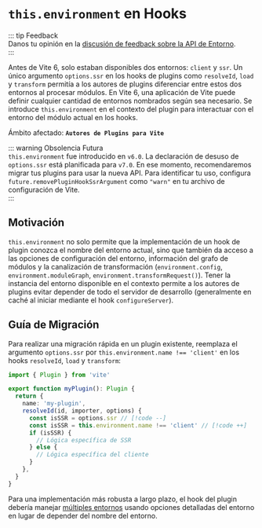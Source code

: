 # `this.environment` en Hooks

::: tip Feedback  
Danos tu opinión en la [discusión de feedback sobre la API de Entorno](https://github.com/vite/vite/discussions/16358).  
:::

Antes de Vite 6, solo estaban disponibles dos entornos: `client` y `ssr`. Un único argumento `options.ssr` en los hooks de plugins como `resolveId`, `load` y `transform` permitía a los autores de plugins diferenciar entre estos dos entornos al procesar módulos. En Vite 6, una aplicación de Vite puede definir cualquier cantidad de entornos nombrados según sea necesario. Se introduce `this.environment` en el contexto del plugin para interactuar con el entorno del módulo actual en los hooks.

Ámbito afectado: **`Autores de Plugins para Vite`**

::: warning Obsolencia Futura  
`this.environment` fue introducido en `v6.0`. La declaración de desuso de `options.ssr` está planificada para `v7.0`. En ese momento, recomendaremos migrar tus plugins para usar la nueva API. Para identificar tu uso, configura `future.removePluginHookSsrArgument` como `"warn"` en tu archivo de configuración de Vite.  
:::

## Motivación

`this.environment` no solo permite que la implementación de un hook de plugin conozca el nombre del entorno actual, sino que también da acceso a las opciones de configuración del entorno, información del grafo de módulos y la canalización de transformación (`environment.config`, `environment.moduleGraph`, `environment.transformRequest()`). Tener la instancia del entorno disponible en el contexto permite a los autores de plugins evitar depender de todo el servidor de desarrollo (generalmente en caché al iniciar mediante el hook `configureServer`).

## Guía de Migración

Para realizar una migración rápida en un plugin existente, reemplaza el argumento `options.ssr` por `this.environment.name !== 'client'` en los hooks `resolveId`, `load` y `transform`:

```ts
import { Plugin } from 'vite'

export function myPlugin(): Plugin {
  return {
    name: 'my-plugin',
    resolveId(id, importer, options) {
      const isSSR = options.ssr // [!code --]
      const isSSR = this.environment.name !== 'client' // [!code ++]
      if (isSSR) {
        // Lógica específica de SSR
      } else {
        // Lógica específica del cliente
      }
    },
  }
}
```

Para una implementación más robusta a largo plazo, el hook del plugin debería manejar [múltiples entornos](/guide/api-environment.html#accessing-the-current-environment-in-hooks) usando opciones detalladas del entorno en lugar de depender del nombre del entorno.
